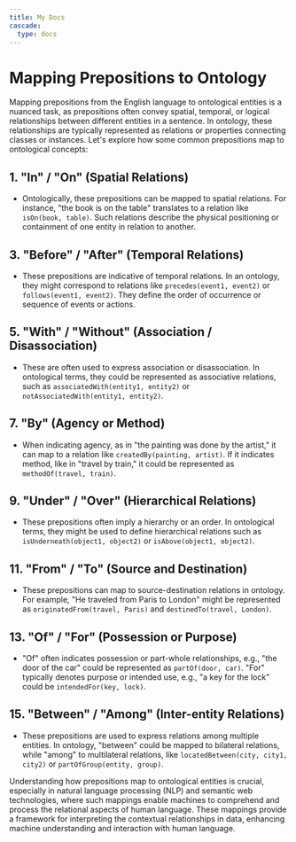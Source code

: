 ```yaml
---
title: My Docs
cascade:
  type: docs
---
```


# Mapping Prepositions to Ontology

Mapping prepositions from the English language to ontological entities is a nuanced task, as prepositions often convey spatial, temporal, or logical relationships between different entities in a sentence. In ontology, these relationships are typically represented as relations or properties connecting classes or instances. Let's explore how some common prepositions map to ontological concepts:

## 1. "In" / "On" (Spatial Relations)

- Ontologically, these prepositions can be mapped to spatial relations. For instance, "the book is on the table" translates to a relation like `isOn(book, table)`. Such relations describe the physical positioning or containment of one entity in relation to another.

## 3. "Before" / "After" (Temporal Relations)

- These prepositions are indicative of temporal relations. In an ontology, they might correspond to relations like `precedes(event1, event2)` or `follows(event1, event2)`. They define the order of occurrence or sequence of events or actions.

## 5. "With" / "Without" (Association / Disassociation)

- These are often used to express association or disassociation. In ontological terms, they could be represented as associative relations, such as `associatedWith(entity1, entity2)` or `notAssociatedWith(entity1, entity2)`.

## 7. "By" (Agency or Method)

- When indicating agency, as in "the painting was done by the artist," it can map to a relation like `createdBy(painting, artist)`. If it indicates method, like in "travel by train," it could be represented as `methodOf(travel, train)`.

## 9. "Under" / "Over" (Hierarchical Relations)

- These prepositions often imply a hierarchy or an order. In ontological terms, they might be used to define hierarchical relations such as `isUnderneath(object1, object2)` or `isAbove(object1, object2)`.

## 11. "From" / "To" (Source and Destination)

- These prepositions can map to source-destination relations in ontology. For example, "He traveled from Paris to London" might be represented as `originatedFrom(travel, Paris)` and `destinedTo(travel, London)`.

## 13. "Of" / "For" (Possession or Purpose)

- "Of" often indicates possession or part-whole relationships, e.g., "the door of the car" could be represented as `partOf(door, car)`. "For" typically denotes purpose or intended use, e.g., "a key for the lock" could be `intendedFor(key, lock)`.

## 15. "Between" / "Among" (Inter-entity Relations)

- These prepositions are used to express relations among multiple entities. In ontology, "between" could be mapped to bilateral relations, while "among" to multilateral relations, like `locatedBetween(city, city1, city2)` or `partOfGroup(entity, group)`.

Understanding how prepositions map to ontological entities is crucial, especially in natural language processing (NLP) and semantic web technologies, where such mappings enable machines to comprehend and process the relational aspects of human language. These mappings provide a framework for interpreting the contextual relationships in data, enhancing machine understanding and interaction with human language.
